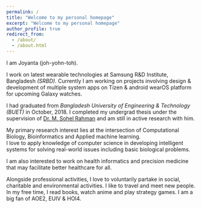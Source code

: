 ```yaml
---
permalink: /
title: "Welcome to my personal homepage"
excerpt: "Welcome to my personal homepage"
author_profile: true
redirect_from: 
  - /about/
  - /about.html
---
```


I am Joyanta (joh-yohn-toh). <be>
 <p>
I work on latest wearable technologies at Samsung R&D Institute, Bangladesh <em>(SRBD)</em>. Currently I am working on projects involving design & development of multiple system apps on Tizen & android wearOS platform for upcoming Galaxy watches.</p>
   <p>
I had graduated from <em>Bangladesh University of Engineering & Technology (BUET)</em> in October, 2018. I completed my undergrad thesis under the
 supervision of <a href="http://msrahman.buet.ac.bd/">Dr. M. Sohel Rahman</a> and am still in active research with him.</p>
  <p>
My primary research interest lies at the intersection of Computational Biology, Bioinformatics and Applied machine learning.  <br /> 
 I love to apply knowledge of computer science in developing intelligent systems for solving real-world issues including basic biological problems. </p>
    </p>
    I am also interested
 to work on health informatics and precision medicine that may facilitate better healthcare for all.</p>

 <p>
Alongside professional activities, I love to voluntarily partake in social, charitable and environmental activities. I like to travel and meet new people. In my free time,
I read books, watch anime and play strategy games. I am a big fan of AOE2, EUIV & HOI4. </p>
